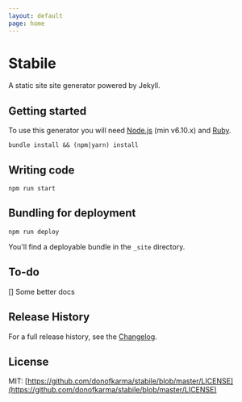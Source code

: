 ```yaml
---
layout: default
page: home
---
```


# Stabile

A static site site generator powered by Jekyll.


## Getting started

To use this generator you will need [Node.js](http://nodejs.org/download/) (min v6.10.x) and [Ruby](https://www.ruby-lang.org/en/).

```
bundle install && (npm|yarn) install
```

## Writing code

```
npm run start
```

## Bundling for deployment

```
npm run deploy
```

You'll find a deployable bundle in the `_site` directory.


## To-do
[] Some better docs


## Release History

For a full release history, see the [Changelog](https://github.com/donofkarma/stabile/blob/master/CHANGELOG.md).


## License

MIT: [https://github.com/donofkarma/stabile/blob/master/LICENSE](https://github.com/donofkarma/stabile/blob/master/LICENSE)
